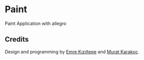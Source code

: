 # Paint
Paint Application with allegro

## Credits
Design and programming by [Emre Kızıltepe](https://github.com/emrekiziltepe) and [Murat Karakoç](https://github.com/murat199).
